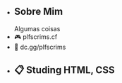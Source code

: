 - Sobre Mim
   ---
  Algumas coisas
- 🎮 plfscrims.cf
- 🔫 dc.gg/plfscrims
- 📋 Studing HTML, CSS
  ---
